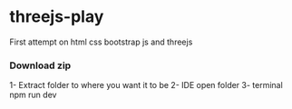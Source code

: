 # threejs-play
First attempt on html css bootstrap js and threejs

### Download zip
1- Extract folder to where you want it to be
2- IDE open folder
3- terminal npm run dev
